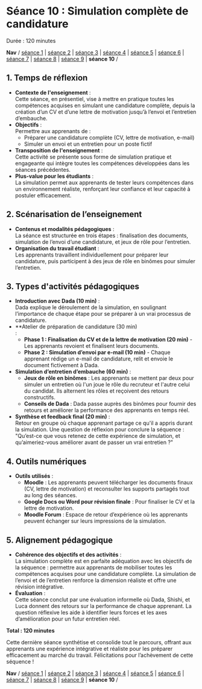 # Séance 10 : Simulation complète de candidature
Durée : 120 minutes

**Nav** / [séance 1](seance1.md) | [séance 2](seance2.md) | [séance 3](seance3.md) | [séance 4](seance4.md) | [séance 5](seance5.md) | [séance 6](seance6.md) | [séance 7](seance7.md) | [séance 8](seance8.md) | [séance 9](seance9.md) | **séance 10** /

## 1. Temps de réflexion
- **Contexte de l'enseignement** :<br>
Cette séance, en présentiel, vise à mettre en pratique toutes les compétences acquises en simulant une candidature complète, depuis la création d’un CV et d’une lettre de motivation jusqu’à l’envoi et l’entretien d’embauche.
- **Objectifs** :<br>
Permettre aux apprenants de :
  - Préparer une candidature complète (CV, lettre de motivation, e-mail)
  - Simuler un envoi et un entretien pour un poste fictif
- **Transposition de l'enseignement** :<br>
Cette activité se présente sous forme de simulation pratique et engageante qui intègre toutes les compétences développées dans les séances précédentes.
- **Plus-value pour les étudiants** :<br>
La simulation permet aux apprenants de tester leurs compétences dans un environnement réaliste, renforçant leur confiance et leur capacité à postuler efficacement.

## 2. Scénarisation de l’enseignement
- **Contenus et modalités pédagogiques** :<br>
La séance est structurée en trois étapes : finalisation des documents, simulation de l’envoi d’une candidature, et jeux de rôle pour l’entretien.
- **Organisation du travail étudiant** :<br>
Les apprenants travaillent individuellement pour préparer leur candidature, puis participent à des jeux de rôle en binômes pour simuler l’entretien.

## 3. Types d'activités pédagogiques
- **Introduction avec Dada (10 min)** :<br>
Dada explique le déroulement de la simulation, en soulignant l’importance de chaque étape pour se préparer à un vrai processus de candidature.
- **Atelier de préparation de candidature (30 min)<br> :
  - **Phase 1 : Finalisation du CV et de la lettre de motivation (20 min)** - Les apprenants revoient et finalisent leurs documents.
  - **Phase 2 : Simulation d’envoi par e-mail (10 min)** - Chaque apprenant rédige un e-mail de candidature, relit et envoie le document fictivement à Dada.
- **Simulation d’entretien d’embauche (60 min)** :
  - **Jeux de rôle en binômes** : Les apprenants se mettent par deux pour simuler un entretien où l'un joue le rôle du recruteur et l'autre celui du candidat. Ils alternent les rôles et reçoivent des retours constructifs.
  - **Conseils de Dada** : Dada passe auprès des binômes pour fournir des retours et améliorer la performance des apprenants en temps réel.
- **Synthèse et feedback final (20 min)** :<br>
Retour en groupe où chaque apprenant partage ce qu'il a appris durant la simulation. Une question de réflexion pour conclure la séquence : "Qu’est-ce que vous retenez de cette expérience de simulation, et qu’aimeriez-vous améliorer avant de passer un vrai entretien ?"

## 4. Outils numériques
- **Outils utilisés** :
  - **Moodle** : Les apprenants peuvent télécharger les documents finaux (CV, lettre de motivation) et reconsulter les supports partagés tout au long des séances.
  - **Google Docs ou Word pour révision finale** : Pour finaliser le CV et la lettre de motivation.
  - **Moodle Forum** : Espace de retour d’expérience où les apprenants peuvent échanger sur leurs impressions de la simulation.

## 5. Alignement pédagogique
- **Cohérence des objectifs et des activités** :<br>
La simulation complète est en parfaite adéquation avec les objectifs de la séquence : permettre aux apprenants de mobiliser toutes les compétences acquises pour une candidature complète. La simulation de l’envoi et de l’entretien renforce la dimension réaliste et offre une révision intégrative.
- **Évaluation** :<br>
Cette séance conclut par une évaluation informelle où Dada, Shishi, et Luca donnent des retours sur la performance de chaque apprenant. La question réflexive les aide à identifier leurs forces et les axes d’amélioration pour un futur entretien réel.

__Total : 120 minutes__

Cette dernière séance synthétise et consolide tout le parcours, offrant aux apprenants une expérience intégrative et réaliste pour les préparer efficacement au marché du travail. Félicitations pour l’achèvement de cette séquence !

**Nav** / [séance 1](seance1.md) | [séance 2](seance2.md) | [séance 3](seance3.md) | [séance 4](seance4.md) | [séance 5](seance5.md) | [séance 6](seance6.md) | [séance 7](seance7.md) | [séance 8](seance8.md) | [séance 9](seance9.md) | **séance 10** /
